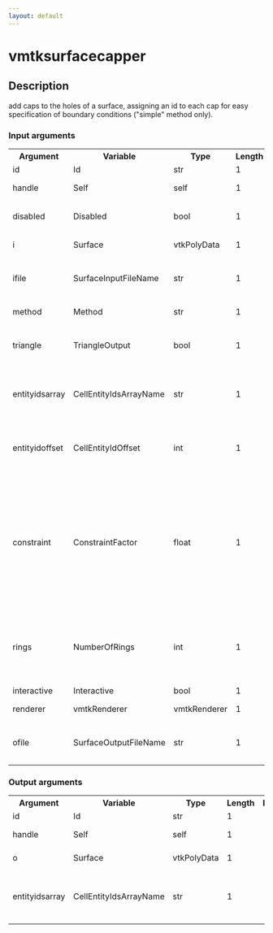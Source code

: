 ```yaml
---
layout: default
---
```

<h1>vmtksurfacecapper</h1>
<h2>Description</h2>
add caps to the holes of a surface, assigning an id to each cap for easy specification of boundary conditions ("simple" method only).
<h3>Input arguments</h3>
<table class="vmtkscripts">
<tr>
<th>Argument</th><th>Variable</th><th>Type</th><th>Length</th><th>Range</th><th>Default</th><th>Description</th>
</tr>
<tr><td>id</td><td>Id</td><td>str</td><td>1</td><td></td><td>0</td><td>script id</td>
</tr>
<tr><td>handle</td><td>Self</td><td>self</td><td>1</td><td></td><td></td><td>handle to self</td>
</tr>
<tr><td>disabled</td><td>Disabled</td><td>bool</td><td>1</td><td></td><td>0</td><td>disable execution and piping</td>
</tr>
<tr><td>i</td><td>Surface</td><td>vtkPolyData</td><td>1</td><td></td><td></td><td>the input surface</td>
</tr>
<tr><td>ifile</td><td>SurfaceInputFileName</td><td>str</td><td>1</td><td></td><td></td><td>filename for the default Surface reader</td>
</tr>
<tr><td>method</td><td>Method</td><td>str</td><td>1</td><td>["simple","centerpoint","smooth","annular"]</td><td>simple</td><td>capping method</td>
</tr>
<tr><td>triangle</td><td>TriangleOutput</td><td>bool</td><td>1</td><td></td><td>1</td><td>toggle triangulation of the output</td>
</tr>
<tr><td>entityidsarray</td><td>CellEntityIdsArrayName</td><td>str</td><td>1</td><td></td><td>CellEntityIds</td><td>name of the array where the id of the caps have to be stored</td>
</tr>
<tr><td>entityidoffset</td><td>CellEntityIdOffset</td><td>int</td><td>1</td><td>(0,)</td><td>1</td><td>offset for entity ids ("simple" method only")</td>
</tr>
<tr><td>constraint</td><td>ConstraintFactor</td><td>float</td><td>1</td><td></td><td>1.0</td><td>amount of influence of the shape of the surface near the boundary on the shape of the cap ("smooth" method only)</td>
</tr>
<tr><td>rings</td><td>NumberOfRings</td><td>int</td><td>1</td><td>(0,)</td><td>8</td><td>number of rings composing the cap ("smooth" method only)</td>
</tr>
<tr><td>interactive</td><td>Interactive</td><td>bool</td><td>1</td><td></td><td>1</td><td></td>
</tr>
<tr><td>renderer</td><td>vmtkRenderer</td><td>vmtkRenderer</td><td>1</td><td></td><td></td><td>external renderer</td>
</tr>
<tr><td>ofile</td><td>SurfaceOutputFileName</td><td>str</td><td>1</td><td></td><td></td><td>filename for the default Surface writer</td>
</tr>
</table><h3>Output arguments</h3>
<table class="vmtkscripts">
<tr>
<th>Argument</th><th>Variable</th><th>Type</th><th>Length</th><th>Range</th><th>Default</th><th>Description</th>
</tr>
<tr><td>id</td><td>Id</td><td>str</td><td>1</td><td></td><td>0</td><td>script id</td>
</tr>
<tr><td>handle</td><td>Self</td><td>self</td><td>1</td><td></td><td></td><td>handle to self</td>
</tr>
<tr><td>o</td><td>Surface</td><td>vtkPolyData</td><td>1</td><td></td><td></td><td>the output surface</td>
</tr>
<tr><td>entityidsarray</td><td>CellEntityIdsArrayName</td><td>str</td><td>1</td><td></td><td>CellEntityIds</td><td>name of the array where the id of the caps are stored</td>
</tr>
</table>
